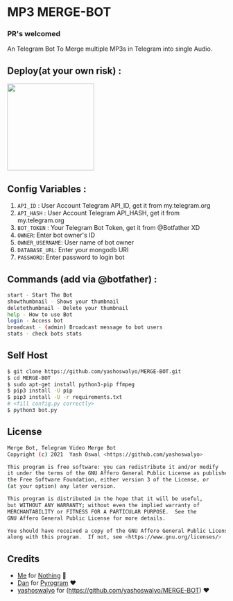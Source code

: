 # MP3 MERGE-BOT
### PR's welcomed

An Telegram Bot To Merge multiple MP3s in Telegram into single Audio.


## Deploy(at your own risk) :
<p><a href="https://heroku.com/deploy?template=https://github.com/yashoswalyo/MERGE-BOT"><img src="https://img.shields.io/badge/Deploy%20To%20Heroku-blueviolet?style=for-the-badge&logo=heroku" width="200""/></a></p>

## Config Variables :
1. `API_ID` : User Account Telegram API_ID, get it from my.telegram.org
2. `API_HASH` : User Account Telegram API_HASH, get it from my.telegram.org
3. `BOT_TOKEN` : Your Telegram Bot Token, get it from @Botfather XD
4. `OWNER`: Enter bot owner's ID
5. `OWNER_USERNAME`: User name of bot owner
6. `DATABASE_URL`: Enter your mongodb URI
7. `PASSWORD`: Enter password to login bot

## Commands (add via @botfather) :
```sh
start - Start The Bot
showthumbnail - Shows your thumbnail
deletethumbnail - Delete your thumbnail
help - How to use Bot
login - Access bot
broadcast - (admin) Broadcast message to bot users
stats - check bots stats
```

## Self Host
```sh
$ git clone https://github.com/yashoswalyo/MERGE-BOT.git
$ cd MERGE-BOT
$ sudo apt-get install python3-pip ffmpeg
$ pip3 install -U pip
$ pip3 install -U -r requirements.txt
# <fill config.py correctly>
$ python3 bot.py
```

## License
```sh
Merge Bot, Telegram Video Merge Bot
Copyright (c) 2021  Yash Oswal <https://github.com/yashoswalyo>

This program is free software: you can redistribute it and/or modify
it under the terms of the GNU Affero General Public License as published by
the Free Software Foundation, either version 3 of the License, or
(at your option) any later version.

This program is distributed in the hope that it will be useful,
but WITHOUT ANY WARRANTY; without even the implied warranty of
MERCHANTABILITY or FITNESS FOR A PARTICULAR PURPOSE.  See the
GNU Affero General Public License for more details.

You should have received a copy of the GNU Affero General Public License
along with this program.  If not, see <https://www.gnu.org/licenses/>
```

## Credits

- [Me](https://github.com/thedkm) for [Nothing](https://github.com/thedkm/MP3-MERGE-BOT) 😬
- [Dan](https://github.com/delivrance) for [Pyrogram](https://github.com/pyrogram/pyrogram) ❤️
- [yashoswalyo](https://github.com/yashoswalyo) for (https://github.com/yashoswalyo/MERGE-BOT) ❤️

